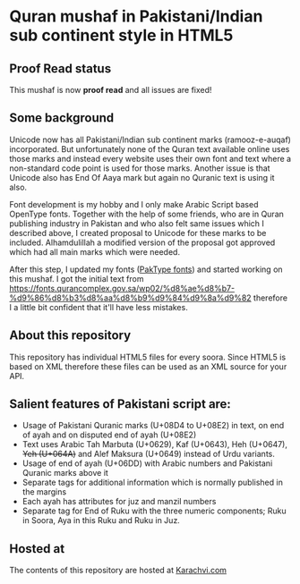 # Quran mushaf in Pakistani/Indian sub continent style in HTML5

## Proof Read status
This mushaf is now **proof read** and all issues are fixed!

## Some background
Unicode now has all Pakistani/Indian sub continent marks (ramooz-e-auqaf) incorporated. But unfortunately none of the Quran text available online uses those marks and instead every website uses their own font and text where a non-standard code point is used for those marks. Another issue is that Unicode also has End Of Aaya mark but again no Quranic text is using it also.

Font development is my hobby and I only make Arabic Script based OpenType fonts. Together with the help of some friends, who are in Quran publishing industry in Pakistan and who also felt same issues which I described above, I created proposal to Unicode for these marks to be included. Alhamdulillah a modified version of the proposal got approved which had all main marks which were needed.

After this step, I updated my fonts ([PakType fonts](http://paktype.sourceforge.net/)) and started working on this mushaf. I got the initial text from https://fonts.qurancomplex.gov.sa/wp02/%d8%ae%d8%b7-%d9%86%d8%b3%d8%aa%d8%b9%d9%84%d9%8a%d9%82 therefore I a little bit confident that it'll have less mistakes.

## About this repository
This repository has individual HTML5 files for every soora. Since HTML5 is based on XML therefore these files can be used as an XML source for your API.

## Salient features of Pakistani script are:
* Usage of Pakistani Quranic marks (U+08D4 to U+08E2) in text, on end of ayah and on disputed end of ayah (U+08E2)
* Text uses Arabic Tah Marbuta (U+0629), Kaf (U+0643), Heh (U+0647), ~~Yeh (U+064A)~~ and Alef Maksura (U+0649) instead of Urdu variants.
* Usage of end of ayah (U+06DD) with Arabic numbers and Pakistani Quranic marks above it
* Separate tags for additional information which is normally published in the margins
* Each ayah has attributes for juz and manzil numbers
* Separate tag for End of Ruku with the three numeric components; Ruku in Soora, Aya in this Ruku and Ruku in Juz.

## Hosted at
The contents of this repository are hosted at [Karachvi.com](https://www.karachvi.com)
